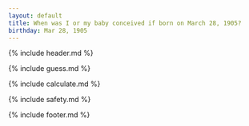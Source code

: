 ```yaml
---
layout: default
title: When was I or my baby conceived if born on March 28, 1905?
birthday: Mar 28, 1905
---
```


{% include header.md %}

{% include guess.md %}

{% include calculate.md %}

{% include safety.md %}

{% include footer.md %}



